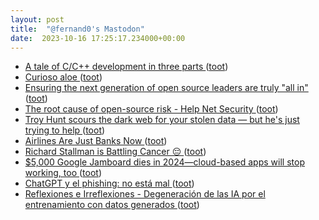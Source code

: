 ```yaml
---
layout: post
title:  "@fernand0's Mastodon"
date:  2023-10-16 17:25:17.234000+00:00
---
```

*  [A tale of C/C++ development in three parts ](http://orodu.net/2023/08/20/cpp-in-three-parts.htm) ([toot](https://mastodon.social/@fernand0/111245860352644231))
*  [Curioso aloe ](https://avecesunafoto.wordpress.com/2023/10/16/curioso-aloe) ([toot](https://mastodon.social/@fernand0/111245811432202818))
*  [Ensuring the next generation of open source leaders are truly "all in" ](https://github.blog/2023-10-12-ensuring-the-next-generation-of-open-source-leaders-are-truly-all-in) ([toot](https://mastodon.social/@fernand0/111245634070074987))
*  [The root cause of open-source risk - Help Net Security ](https://www.helpnetsecurity.com/2023/10/05/root-cause-open-source-risk) ([toot](https://mastodon.social/@fernand0/111245354061277718))
*  [Troy Hunt scours the dark web for your stolen data — but he's just trying to help ](https://www.abc.net.au/news/2023-09-23/cybersecurity-troy-hunt-have-i-been-pwned-fighting-data-breaches/10280374) ([toot](https://mastodon.social/@fernand0/111245161602528371))
*  [Airlines Are Just Banks Now ](https://www.theatlantic.com/ideas/archive/2023/09/airlines-banks-mileage-programs/675374) ([toot](https://mastodon.social/@fernand0/111244911326992761))
*  [Richard Stallman is Battling Cancer 😔 ](https://news.itsfoss.com/richard-stallman-battling-cancer) ([toot](https://mastodon.social/@fernand0/111244669139950958))
*  [$5,000 Google Jamboard dies in 2024—cloud-based apps will stop working, too ](https://arstechnica.com/gadgets/2023/09/5000-google-jamboard-dies-in-2024-cloud-based-apps-will-stop-working-too) ([toot](https://mastodon.social/@fernand0/111244478057155260))
*  [ChatGPT y el phishing: no está mal ](https://fernand0.github.io//chatGPT-phishing) ([toot](https://mastodon.social/@fernand0/111244447524375410))
*  [
         Reflexiones e Irreflexiones - Degeneración de las IA por el entrenamiento con datos generados
       ](http://fernand0.blogalia.com//historias/7875) ([toot](https://mastodon.social/@fernand0/111244269664088385))
